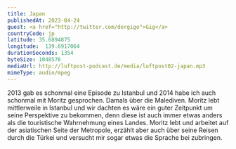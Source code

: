 ```yaml
---
title: Japan
publishedAt: 2023-04-24
guest: <a href="http://twitter.com/dergigo">Gig</a>
countryCode: jp
latitude: 35.6894875
longitude:  139.6917064
durationSeconds: 1354
byteSize: 1048576 
mediaUrl: http://luftpost-podcast.de/media/luftpost02-japan.mp3
mimeType: audio/mpeg
---
```


2013 gab es schonmal eine Episode zu Istanbul und 2014 habe ich auch schonmal mit Moritz gesprochen. Damals über die Malediven. Moritz lebt mittlerweile in Istanbul und wir dachten es wäre ein guter Zeitpunkt um seine Perspektive zu bekommen, denn diese ist auch immer etwas anders als die touristische Wahrnehmung eines Landes. Moritz lebt und arbeitet auf der asiatischen Seite der Metropole, erzählt aber auch über seine Reisen durch die Türkei und versucht mir sogar etwas die Sprache bei zubringen.
